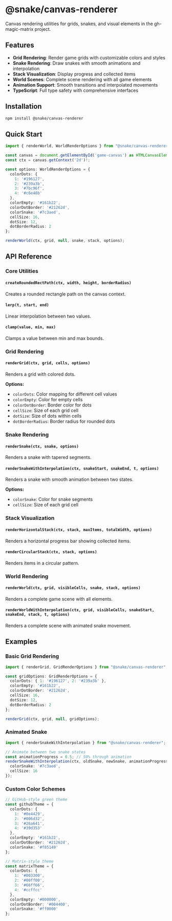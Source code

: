 # @snake/canvas-renderer

Canvas rendering utilities for grids, snakes, and visual elements in the gh-magic-matrix project.

## Features

- **Grid Rendering**: Render game grids with customizable colors and styles
- **Snake Rendering**: Draw snakes with smooth animations and interpolation
- **Stack Visualization**: Display progress and collected items
- **World Scenes**: Complete scene rendering with all game elements
- **Animation Support**: Smooth transitions and interpolated movements
- **TypeScript**: Full type safety with comprehensive interfaces

## Installation

```bash
npm install @snake/canvas-renderer
```

## Quick Start

```typescript
import { renderWorld, WorldRenderOptions } from "@snake/canvas-renderer";

const canvas = document.getElementById('game-canvas') as HTMLCanvasElement;
const ctx = canvas.getContext('2d')!;

const options: WorldRenderOptions = {
  colorDots: {
    1: '#196127',
    2: '#239a3b',
    3: '#7bc96f',
    4: '#c6e48b'
  },
  colorEmpty: '#161b22',
  colorDotBorder: '#21262d',
  colorSnake: '#7c3aed',
  cellSize: 16,
  dotSize: 12,
  dotBorderRadius: 2
};

renderWorld(ctx, grid, null, snake, stack, options);
```

## API Reference

### Core Utilities

#### `createRoundedRectPath(ctx, width, height, borderRadius)`
Creates a rounded rectangle path on the canvas context.

#### `lerp(t, start, end)`
Linear interpolation between two values.

#### `clamp(value, min, max)`
Clamps a value between min and max bounds.

### Grid Rendering

#### `renderGrid(ctx, grid, cells, options)`
Renders a grid with colored dots.

**Options:**
- `colorDots`: Color mapping for different cell values
- `colorEmpty`: Color for empty cells
- `colorDotBorder`: Border color for dots
- `cellSize`: Size of each grid cell
- `dotSize`: Size of dots within cells
- `dotBorderRadius`: Border radius for rounded dots

### Snake Rendering

#### `renderSnake(ctx, snake, options)`
Renders a snake with tapered segments.

#### `renderSnakeWithInterpolation(ctx, snakeStart, snakeEnd, t, options)`
Renders a snake with smooth animation between two states.

**Options:**
- `colorSnake`: Color for snake segments
- `cellSize`: Size of each grid cell

### Stack Visualization

#### `renderHorizontalStack(ctx, stack, maxItems, totalWidth, options)`
Renders a horizontal progress bar showing collected items.

#### `renderCircularStack(ctx, stack, options)`
Renders items in a circular pattern.

### World Rendering

#### `renderWorld(ctx, grid, visibleCells, snake, stack, options)`
Renders a complete game scene with all elements.

#### `renderWorldWithInterpolation(ctx, grid, visibleCells, snakeStart, snakeEnd, stack, t, options)`
Renders a complete scene with animated snake movement.

## Examples

### Basic Grid Rendering

```typescript
import { renderGrid, GridRenderOptions } from "@snake/canvas-renderer";

const gridOptions: GridRenderOptions = {
  colorDots: { 1: '#196127', 2: '#239a3b' },
  colorEmpty: '#161b22',
  colorDotBorder: '#21262d',
  cellSize: 16,
  dotSize: 12,
  dotBorderRadius: 2
};

renderGrid(ctx, grid, null, gridOptions);
```

### Animated Snake

```typescript
import { renderSnakeWithInterpolation } from "@snake/canvas-renderer";

// Animate between two snake states
const animationProgress = 0.5; // 50% through animation
renderSnakeWithInterpolation(ctx, oldSnake, newSnake, animationProgress, {
  colorSnake: '#7c3aed',
  cellSize: 16
});
```

### Custom Color Schemes

```typescript
// GitHub-style green theme
const githubTheme = {
  colorDots: {
    1: '#0e4429',
    2: '#006d32',
    3: '#26a641',
    4: '#39d353'
  },
  colorEmpty: '#161b22',
  colorDotBorder: '#21262d',
  colorSnake: '#f85149'
};

// Matrix-style theme
const matrixTheme = {
  colorDots: {
    1: '#003300',
    2: '#00ff00',
    3: '#66ff66',
    4: '#ccffcc'
  },
  colorEmpty: '#000000',
  colorDotBorder: '#004400',
  colorSnake: '#ff0000'
};
